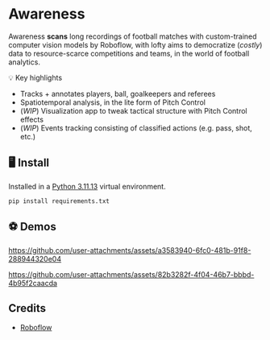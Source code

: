 # Awareness

Awareness **scans** long recordings of football matches with custom-trained computer vision models by Roboflow, with lofty aims to democratize (_costly_) data to resource-scarce competitions and teams, in the world of football analytics.

💡 Key highlights

- Tracks + annotates players, ball, goalkeepers and referees
- Spatiotemporal analysis, in the lite form of Pitch Control
- (_WIP_) Visualization app to tweak tactical structure with Pitch Control effects
- (_WIP_) Events tracking consisting of classified actions (e.g. pass, shot, etc.)

## 🖥️ Install

Installed in a [Python 3.11.13](www.python.org) virtual environment.

```
pip install requirements.txt
```

## ⚽ Demos

https://github.com/user-attachments/assets/a3583940-6fc0-481b-91f8-288944320e04

https://github.com/user-attachments/assets/82b3282f-4f04-46b7-bbbd-4b95f2caacda

## Credits

- [Roboflow](https://github.com/roboflow/sports/tree/main)
